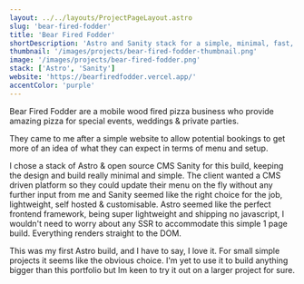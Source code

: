 ```yaml
---
layout: ../../layouts/ProjectPageLayout.astro
slug: 'bear-fired-fodder'
title: 'Bear Fired Fodder'
shortDescription: 'Astro and Sanity stack for a simple, minimal, fast, user managed website.'
thumbnail: '/images/projects/bear-fired-fodder-thumbnail.png'
image: '/images/projects/bear-fired-fodder.png'
stack: ['Astro', 'Sanity']
website: 'https://bearfiredfodder.vercel.app/'
accentColor: 'purple'
---
```


Bear Fired Fodder are a mobile wood fired pizza business who provide amazing pizza for special events, weddings & private parties.

They came to me after a simple website to allow potential bookings to get more of an idea of what they can expect in terms of menu and setup.

I chose a stack of Astro & open source CMS Sanity for this build, keeping the design and build really minimal and simple. The client wanted a CMS driven platform so they could update their menu on the fly without any further input from me and Sanity seemed like the right choice for the job, lightweight, self hosted & customisable. Astro seemed like the perfect frontend framework, being super lightweight and shipping no javascript, I wouldn't need to worry about any SSR to accommodate this simple 1 page build. Everything renders straight to the DOM.

This was my first Astro build, and I have to say, I love it. For small simple projects it seems like the obvious choice. I'm yet to use it to build anything bigger than this portfolio but Im keen to try it out on a larger project for sure.
